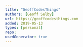 ```yaml
---
title: "GeoffCodesThings"
authors: [Geoff Selby]
url: https://geoffcodesthings.com
added: 2019-05-13
types: [personal]
repo: 
usedGenerator: true
---
```

